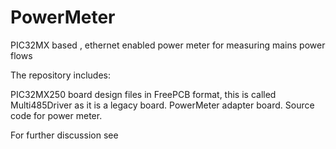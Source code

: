 # PowerMeter
PIC32MX based , ethernet enabled power meter for measuring mains power flows

The repository includes:

PIC32MX250 board design files in FreePCB format, this is called Multi485Driver as it is a legacy board.
PowerMeter adapter board.
Source code for power meter.

For further discussion see
